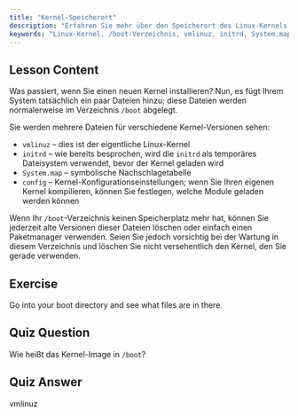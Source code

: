 ```yaml
---
title: "Kernel-Speicherort"
description: "Erfahren Sie mehr über den Speicherort des Linux-Kernels im Verzeichnis /boot und verstehen Sie vmlinuz, initrd und System.map. Erkunden Sie Kernel-Dateien und verwalten Sie den Speicherplatz effektiv."
keywords: "Linux-Kernel, /boot-Verzeichnis, vmlinuz, initrd, System.map, Linux-Anfänger, Kernel-Tutorial, Linux-Anleitung"
---
```


## Lesson Content

Was passiert, wenn Sie einen neuen Kernel installieren? Nun, es fügt Ihrem System tatsächlich ein paar Dateien hinzu; diese Dateien werden normalerweise im Verzeichnis `/boot` abgelegt.

Sie werden mehrere Dateien für verschiedene Kernel-Versionen sehen:

- `vmlinuz` – dies ist der eigentliche Linux-Kernel
- `initrd` – wie bereits besprochen, wird die `initrd` als temporäres Dateisystem verwendet, bevor der Kernel geladen wird
- `System.map` – symbolische Nachschlagetabelle
- `config` – Kernel-Konfigurationseinstellungen; wenn Sie Ihren eigenen Kernel kompilieren, können Sie festlegen, welche Module geladen werden können

Wenn Ihr `/boot`-Verzeichnis keinen Speicherplatz mehr hat, können Sie jederzeit alte Versionen dieser Dateien löschen oder einfach einen Paketmanager verwenden. Seien Sie jedoch vorsichtig bei der Wartung in diesem Verzeichnis und löschen Sie nicht versehentlich den Kernel, den Sie gerade verwenden.

## Exercise

Go into your boot directory and see what files are in there.

## Quiz Question

Wie heißt das Kernel-Image in `/boot`?

## Quiz Answer

vmlinuz
